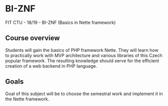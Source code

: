 # BI-ZNF
FIT CTU - 18/19 - BI-ZNF (Basics in Nette framework)

## Course overview
Students will gain the basics of PHP framework Nette.
They will learn how to practically work with MVP architecture and various libraries of this Czech popular framework.
The resulting knowledge should serve for the efficient creation of a web backend in PHP language.

## Goals
Goal of this subject will be to choose the semestral work and implement it in the Nette framework.
